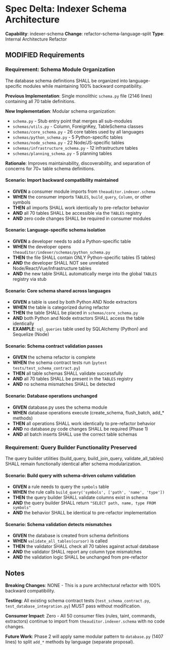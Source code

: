 # Spec Delta: Indexer Schema Architecture

**Capability**: indexer-schema
**Change**: refactor-schema-language-split
**Type**: Internal Architecture Refactor

## MODIFIED Requirements

### Requirement: Schema Module Organization

The database schema definitions SHALL be organized into language-specific modules while maintaining 100% backward compatibility.

**Previous Implementation**: Single monolithic `schema.py` file (2146 lines) containing all 70 table definitions.

**New Implementation**: Modular schema organization:
- `schema.py` - Stub entry point that merges all sub-modules
- `schemas/utils.py` - Column, ForeignKey, TableSchema classes
- `schemas/core_schema.py` - 26 core tables used by all languages
- `schemas/python_schema.py` - 5 Python-specific tables
- `schemas/node_schema.py` - 22 Node/JS-specific tables
- `schemas/infrastructure_schema.py` - 12 infrastructure tables
- `schemas/planning_schema.py` - 5 planning tables

**Rationale**: Improves maintainability, discoverability, and separation of concerns for 70+ table schema definitions.

#### Scenario: Import backward compatibility maintained

- **GIVEN** a consumer module imports from `theauditor.indexer.schema`
- **WHEN** the consumer imports `TABLES`, `build_query`, `Column`, or other symbols
- **THEN** all imports SHALL work identically to pre-refactor behavior
- **AND** all 70 tables SHALL be accessible via the `TABLES` registry
- **AND** zero code changes SHALL be required in consumer modules

#### Scenario: Language-specific schema isolation

- **GIVEN** a developer needs to add a Python-specific table
- **WHEN** the developer opens `theauditor/indexer/schemas/python_schema.py`
- **THEN** the file SHALL contain ONLY Python-specific tables (5 tables)
- **AND** the developer SHALL NOT see unrelated Node/React/Vue/Infrastructure tables
- **AND** the new table SHALL automatically merge into the global `TABLES` registry via stub

#### Scenario: Core schema shared across languages

- **GIVEN** a table is used by both Python AND Node extractors
- **WHEN** the table is categorized during refactor
- **THEN** the table SHALL be placed in `schemas/core_schema.py`
- **AND** both Python and Node extractors SHALL access the table identically
- **EXAMPLE**: `sql_queries` table used by SQLAlchemy (Python) and Sequelize (Node)

#### Scenario: Schema contract validation passes

- **GIVEN** the schema refactor is complete
- **WHEN** the schema contract tests run (`pytest tests/test_schema_contract.py`)
- **THEN** all table schemas SHALL validate successfully
- **AND** all 70 tables SHALL be present in the `TABLES` registry
- **AND** no schema mismatches SHALL be detected

#### Scenario: Database operations unchanged

- **GIVEN** database.py uses the schema module
- **WHEN** database operations execute (create_schema, flush_batch, add_* methods)
- **THEN** all operations SHALL work identically to pre-refactor behavior
- **AND** no database.py code changes SHALL be required (Phase 1)
- **AND** all batch inserts SHALL use the correct table schemas

### Requirement: Query Builder Functionality Preserved

The query builder utilities (build_query, build_join_query, validate_all_tables) SHALL remain functionally identical after schema modularization.

#### Scenario: Build query with schema-driven column validation

- **GIVEN** a rule needs to query the `symbols` table
- **WHEN** the rule calls `build_query('symbols', ['path', 'name', 'type'])`
- **THEN** the query builder SHALL validate columns exist in schema
- **AND** the query builder SHALL return `"SELECT path, name, type FROM symbols"`
- **AND** the behavior SHALL be identical to pre-refactor implementation

#### Scenario: Schema validation detects mismatches

- **GIVEN** the database is created from schema definitions
- **WHEN** `validate_all_tables(cursor)` is called
- **THEN** the validator SHALL check all 70 tables against actual database
- **AND** the validator SHALL report any column type mismatches
- **AND** the validation logic SHALL be unchanged from pre-refactor

## Notes

**Breaking Changes**: NONE - This is a pure architectural refactor with 100% backward compatibility.

**Testing**: All existing schema contract tests (`test_schema_contract.py`, `test_database_integration.py`) MUST pass without modification.

**Consumer Impact**: Zero - All 50 consumer files (rules, taint, commands, extractors) continue to import from `theauditor.indexer.schema` with no code changes.

**Future Work**: Phase 2 will apply same modular pattern to `database.py` (1407 lines) to split `add_*` methods by language (separate proposal).
